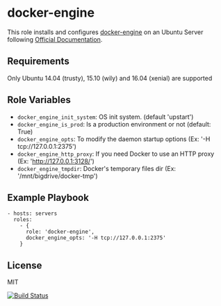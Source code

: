 docker-engine
=============

This role installs and configures [docker-engine](https://www.docker.com/products/docker-engine) on an Ubuntu Server following [Official Documentation](https://docs.docker.com/engine/installation/linux/ubuntulinux/).

Requirements
------------

Only Ubuntu 14.04 (trusty), 15.10 (wily) and 16.04 (xenial) are supported

Role Variables
--------------

- `docker_engine_init_system`: OS init system. (default 'upstart')
- `docker_engine_is_prod`: Is a production environment or not (default: True)
- `docker_engine_opts`: To modify the daemon startup options (Ex: '-H tcp://127.0.0.1:2375')
- `docker_engine_http_proxy`: If you need Docker to use an HTTP proxy (Ex: 'http://127.0.0.1:3128/')
- `docker_engine_tmpdir`: Docker's temporary files dir (Ex: '/mnt/bigdrive/docker-tmp')

Example Playbook
----------------

    - hosts: servers
      roles:
        - { 
          role: 'docker-engine',
          docker_engine_opts: '-H tcp://127.0.0.1:2375'
        }

License
-------

MIT

[![Build Status](https://travis-ci.org/dpujadas/ansible-role-docker-engine.svg?branch=master)](https://travis-ci.org/dpujadas/ansible-role-docker-engine)